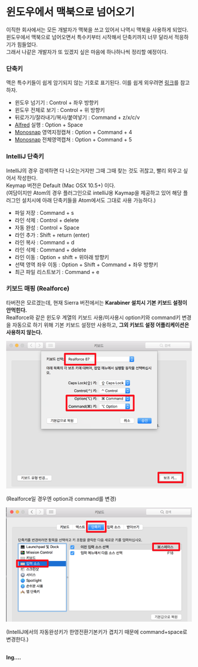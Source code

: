 # 윈도우에서 맥북으로 넘어오기
이직한 회사에서는 모든 개발자가 맥북을 쓰고 있어서 나역시 맥북을 사용하게 되었다. <br/>
윈도우에서 맥북으로 넘어오면서 특수키부터 시작해서 단축키까지 너무 달라서 적응하기가 힘들었다.<br/>
그래서 나같은 개발자가 또 있겠지 싶은 마음에 하나하나씩 정리할 예정이다.

### 단축키
맥은 특수키들이 쉽게 암기되지 않는 기호로 표기된다. 이를 쉽게 외우려면 [링크](http://macnews.tistory.com/564)를 참고하자.
* 윈도우 넘기기 : Control + 좌우 방향키
* 윈도우 전체로 보기 : Control + 위 방향키
* 뒤로가기/잘라내기/복사/붙여넣기 : Command + z/x/c/v
* [Alfred](http://macworld.hjsong.net/62) 실행 : Option + Space
* [Monosnap](http://macnews.tistory.com/1064) 영역지정캡쳐 : Option + Command + 4
* [Monosnap](http://macnews.tistory.com/1064) 전체영역캡쳐 : Option + Command + 5

### IntelliJ 단축키
IntelliJ의 경우 검색하면 다 나오는거지만 그때 그때 찾는 것도 귀찮고, 빨리 외우고 싶어서 작성한다. <br/>
Keymap 버전은 Default (Mac OSX 10.5+) 이다. <br/>
(여담이지만 Atom의 경우 플러그인으로 intelliJ용 Kaymap을 제공하고 있어 해당 플러그인 설치시에 아래 단축키들을 Atom에서도 그대로 사용 가능하다.) <br/>

* 파일 저장 : Command + s
* 라인 삭제 : Control + delete
* 자동 완성 : Control + Space
* 라인 추가 : Shift + return (enter)
* 라인 복사 : Command + d
* 라인 삭제 : Command + delete
* 라인 이동 : Option + shift + 위아래 방향키
* 선택 영역 좌우 이동 : Option + Shift + Command + 좌우 방향키
* 최근 파일 리스트보기 : Command + e


### 키보드 매핑 (Realforce)
타버전은 모르겠는데, 현재 Sierra 버전에서는 **Karabiner 설치시 기본 키보드 설정이 안먹힌다.** <br/>
Realforce와 같은 윈도우 계열의 키보드 사용/미사용시 option키와 command키 변경을 자동으로 하기 위해 기본 키보드 설정만 사용하고, **그외 키보드 설정 어플리케이션은 사용하지 않는다.** <br/>

![키보드](./images/키보드.png)

(Realforce일 경우엔 option과 command를 변경) <br/>

![키보드 한영전환](./images/키보드_한영전환.png)

(IntelliJ에서의 자동완성키가 한영전환기본키가 겹치기 때문에 command+space로 변경한다.) <br/>
<br/>

**Ing....**
